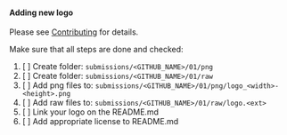 #### Adding new logo

Please see [Contributing](https://github.com/devilbox/artwork/blob/master/CONTRIBUTING.md) for details.

Make sure that all steps are done and checked:

1. [ ] Create folder: `submissions/<GITHUB_NAME>/01/png`
2. [ ] Create folder: `submissions/<GITHUB_NAME>/01/raw`
3. [ ] Add png files to: `submissions/<GITHUB_NAME>/01/png/logo_<width>-<height>.png`
4. [ ] Add raw files to: `submissions/<GITHUB_NAME>/01/raw/logo.<ext>`
5. [ ] Link your logo on the README.md
6. [ ] Add appropriate license to README.md
